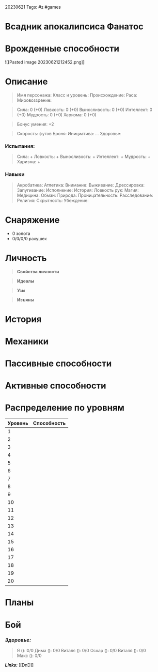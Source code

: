 20230621
Tags: #z #games 
# Всадник апокалипсиса Фанатос 

# Врожденные способности

![[Pasted image 20230621212452.png]]

# Описание

>Имя персонажа: 
>Класс и уровень: 
>Происхождение: 
>Раса: 
>Мировоззрение: 

>Сила: 0 (+0)
>Ловкость: 0 (+0) 
>Выносливость: 0 (+0) 
>Интеллект: 0 (+0)
>Мудрость: 0 (+0)
>Харизма: 0 (+0)

>Бонус умения: +2

>Скорость:  футов
>Броня: 
>Инициатива: ...
>Здоровье: 

### Испытания:

>Сила: +
>Ловкость: +
>Выносливость: +
>Интеллект: +
>Мудрость: +
>Харизма: +

### Навыки

> Акробатика: 
> Атлетика: 
> Внимание: 
> Выживание: 
> Дрессировка: 
> Запугивание: 
> Исполнение: 
> История: 
> Ловкость рук: 
> Магия: 
> Медицина: 
> Обман: 
> Природа: 
> Проницательность: 
> Расследование: 
> Религия: 
> Скрытность: 
> Убеждение: 

# Снаряжение

* 0 золота
* 0/0/0/0 ракушек

# Личность

> **Свойства личности**
> 
> 
> 

> **Идеалы**
> 
> 
> 

> **Узы**
> 
> 
> 

> **Изъяны**
> 
> 
> 

# История



# Механики



# Пассивные способности



# Активные способности



# Распределение по уровням

| Уровень | Способность           |
| ------- | --------------------- |
| 1       |  |
| 2       |      |
| 3       |                    |
| 4       |      |
| 5       |       |
| 6       |       |
| 7       |               |
| 8       |                 |
| 9       |                      |
| 10      |                     |
| 11      |                      |
| 12      |                 |
| 13      |                     |
| 14      |                     |
| 15      |                      |
| 16      |                      |
| 17      |                      |
| 18      |                     |
| 19      |                     |
| 20      |                     |

# Планы




# Бой

### ***Здоровье:***

> Я (): 0/0 
> Дима (): 0/0
> Виталя (): 0/0
> Оскар (): 0/0 
> Виталя (): 0/0
> Макс ():  0/0




***Links:*** [[DnD]] 


